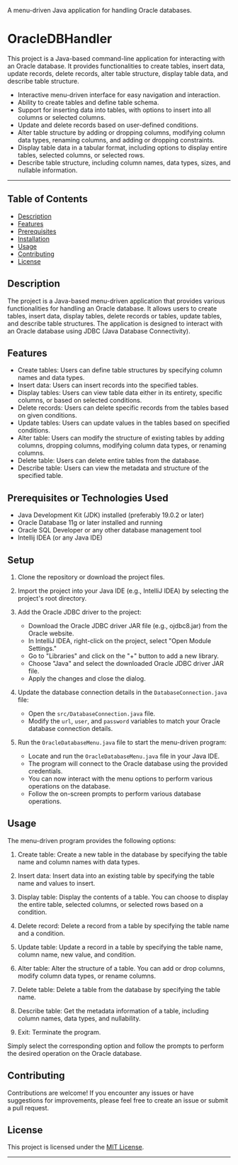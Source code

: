 A menu-driven Java application for handling Oracle databases.

# OracleDBHandler
This project is a Java-based command-line application for interacting with an Oracle database. It provides functionalities to create tables, insert data, update records, delete records, alter table structure, display table data, and describe table structure.

- Interactive menu-driven interface for easy navigation and interaction.
- Ability to create tables and define table schema.
- Support for inserting data into tables, with options to insert into all columns or selected columns.
- Update and delete records based on user-defined conditions.
- Alter table structure by adding or dropping columns, modifying column data types, renaming columns, and adding or dropping constraints.
- Display table data in a tabular format, including options to display entire tables, selected columns, or selected rows.
- Describe table structure, including column names, data types, sizes, and nullable information.

---

## Table of Contents

- [Description](#description)
- [Features](#features)
- [Prerequisites](#prerequisites)
- [Installation](#installation)
- [Usage](#usage)
- [Contributing](#contributing)
- [License](#license)

## Description

The project is a Java-based menu-driven application that provides various functionalities for handling an Oracle database. It allows users to create tables, insert data, display tables, delete records or tables, update tables, and describe table structures. The application is designed to interact with an Oracle database using JDBC (Java Database Connectivity).

## Features

- Create tables: Users can define table structures by specifying column names and data types.
- Insert data: Users can insert records into the specified tables.
- Display tables: Users can view table data either in its entirety, specific columns, or based on selected conditions.
- Delete records: Users can delete specific records from the tables based on given conditions.
- Update tables: Users can update values in the tables based on specified conditions.
- Alter table: Users can modify the structure of existing tables by adding columns, dropping columns, modifying column data types, or renaming columns.
- Delete table: Users can delete entire tables from the database.
- Describe table: Users can view the metadata and structure of the specified table.

## Prerequisites or Technologies Used

- Java Development Kit (JDK) installed (preferably 19.0.2 or later)
- Oracle Database 11g or later installed and running
- Oracle SQL Developer or any other database management tool
- Intellij IDEA (or any Java IDE)

## Setup

1. Clone the repository or download the project files.

2. Import the project into your Java IDE (e.g., IntelliJ IDEA) by selecting the project's root directory.

3. Add the Oracle JDBC driver to the project:

   - Download the Oracle JDBC driver JAR file (e.g., ojdbc8.jar) from the Oracle website.
   - In IntelliJ IDEA, right-click on the project, select "Open Module Settings."
   - Go to "Libraries" and click on the "+" button to add a new library.
   - Choose "Java" and select the downloaded Oracle JDBC driver JAR file.
   - Apply the changes and close the dialog.

4. Update the database connection details in the `DatabaseConnection.java` file:

   - Open the `src/DatabaseConnection.java` file.
   - Modify the `url`, `user`, and `password` variables to match your Oracle database connection details.

5. Run the `OracleDatabaseMenu.java` file to start the menu-driven program:

   - Locate and run the `OracleDatabaseMenu.java` file in your Java IDE.
   - The program will connect to the Oracle database using the provided credentials.
   - You can now interact with the menu options to perform various operations on the database.
   - Follow the on-screen prompts to perform various database operations.


## Usage

The menu-driven program provides the following options:

1. Create table: Create a new table in the database by specifying the table name and column names with data types.

2. Insert data: Insert data into an existing table by specifying the table name and values to insert.

3. Display table: Display the contents of a table. You can choose to display the entire table, selected columns, or selected rows based on a condition.

4. Delete record: Delete a record from a table by specifying the table name and a condition.

5. Update table: Update a record in a table by specifying the table name, column name, new value, and condition.

6. Alter table: Alter the structure of a table. You can add or drop columns, modify column data types, or rename columns.

7. Delete table: Delete a table from the database by specifying the table name.

8. Describe table: Get the metadata information of a table, including column names, data types, and nullability.

9. Exit: Terminate the program.

Simply select the corresponding option and follow the prompts to perform the desired operation on the Oracle database.


## Contributing

Contributions are welcome! If you encounter any issues or have suggestions for improvements, please feel free to create an issue or submit a pull request.

## License

This project is licensed under the [MIT License](LICENSE).

---
